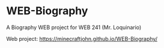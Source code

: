# WEB-Biography
A Biography WEB project for WEB 241 (Mr. Loquinario)

Web project: https://minecraftjohn.github.io/WEB-Biography/
